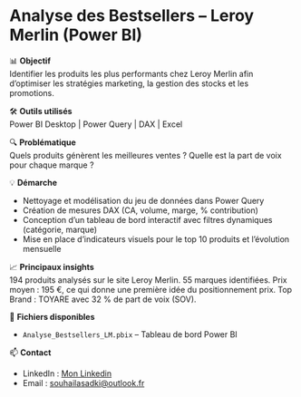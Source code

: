 # Analyse des Bestsellers – Leroy Merlin (Power BI)

📊 **Objectif**  
Identifier les produits les plus performants chez Leroy Merlin afin d’optimiser les stratégies marketing, la gestion des stocks et les promotions.

🛠 **Outils utilisés**  
Power BI Desktop | Power Query | DAX | Excel

🔍 **Problématique**  
Quels produits génèrent les meilleures ventes ? Quelle est la part de voix pour chaque marque ? 

💡 **Démarche**  
- Nettoyage et modélisation du jeu de données dans Power Query  
- Création de mesures DAX (CA, volume, marge, % contribution)  
- Conception d’un tableau de bord interactif avec filtres dynamiques (catégorie, marque)  
- Mise en place d’indicateurs visuels pour le top 10 produits et l’évolution mensuelle  

📈 **Principaux insights**  
194 produits analysés sur le site Leroy Merlin.
55 marques identifiées.
Prix moyen : 195 €, ce qui donne une première idée du positionnement prix.
Top Brand : TOYARE avec 32 % de part de voix (SOV).



📁 **Fichiers disponibles**  
- `Analyse_Bestsellers_LM.pbix` – Tableau de bord Power BI  


📫 **Contact**  
- LinkedIn : [Mon Linkedin](https://www.linkedin.com/in/souhaila-sadki/)
- Email : souhailasadki@outlook.fr

